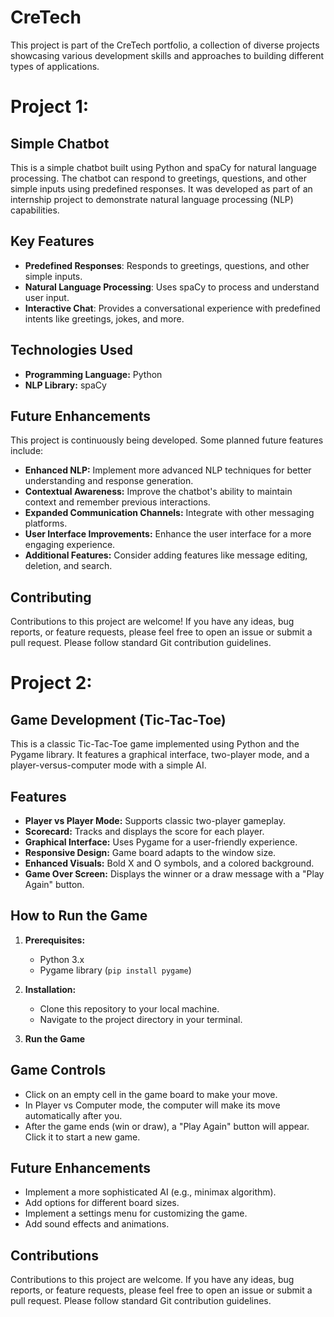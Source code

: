 # CreTech
This project is part of the CreTech portfolio, a collection of diverse projects showcasing various development skills and approaches to building different types of applications.

# Project 1:
## Simple Chatbot

This is a simple chatbot built using Python and spaCy for natural language processing. The chatbot can respond to greetings, questions, and other simple inputs using predefined responses. It was developed as part of an internship project to demonstrate natural language processing (NLP) capabilities.

## Key Features
- **Predefined Responses**: Responds to greetings, questions, and other simple inputs.
- **Natural Language Processing**: Uses spaCy to process and understand user input.
- **Interactive Chat**: Provides a conversational experience with predefined intents like greetings, jokes, and more.

## Technologies Used

* **Programming Language:** Python
* **NLP Library:** spaCy

## Future Enhancements

This project is continuously being developed. Some planned future features include:

* **Enhanced NLP:** Implement more advanced NLP techniques for better understanding and response generation.
* **Contextual Awareness:** Improve the chatbot's ability to maintain context and remember previous interactions.
* **Expanded Communication Channels:** Integrate with other messaging platforms.
* **User Interface Improvements:** Enhance the user interface for a more engaging experience.
* **Additional Features:** Consider adding features like message editing, deletion, and search.

## Contributing

Contributions to this project are welcome! If you have any ideas, bug reports, or feature requests, please feel free to open an issue or submit a pull request. Please follow standard Git contribution guidelines.


# Project 2:
## Game Development (Tic-Tac-Toe)

This is a classic Tic-Tac-Toe game implemented using Python and the Pygame library.  It features a graphical interface, two-player mode, and a player-versus-computer mode with a simple AI.

## Features

* **Player vs Player Mode:** Supports classic two-player gameplay.
* **Scorecard:** Tracks and displays the score for each player.
* **Graphical Interface:** Uses Pygame for a user-friendly experience.
* **Responsive Design:** Game board adapts to the window size.
* **Enhanced Visuals:** Bold X and O symbols, and a colored background.
* **Game Over Screen:** Displays the winner or a draw message with a "Play Again" button.

## How to Run the Game

1.  **Prerequisites:**
    * Python 3.x
    * Pygame library (`pip install pygame`)

2.  **Installation:**
    * Clone this repository to your local machine.
    * Navigate to the project directory in your terminal.

3.  **Run the Game**

## Game Controls

* Click on an empty cell in the game board to make your move.
* In Player vs Computer mode, the computer will make its move automatically after you.
* After the game ends (win or draw), a "Play Again" button will appear.  Click it to start a new game.

## Future Enhancements

* Implement a more sophisticated AI (e.g., minimax algorithm).
* Add options for different board sizes.
* Implement a settings menu for customizing the game.
* Add sound effects and animations.
## Contributions

Contributions to this project are welcome. If you have any ideas, bug reports, or feature requests,
please feel free to open an issue or submit a pull request. Please follow standard Git contribution guidelines.
